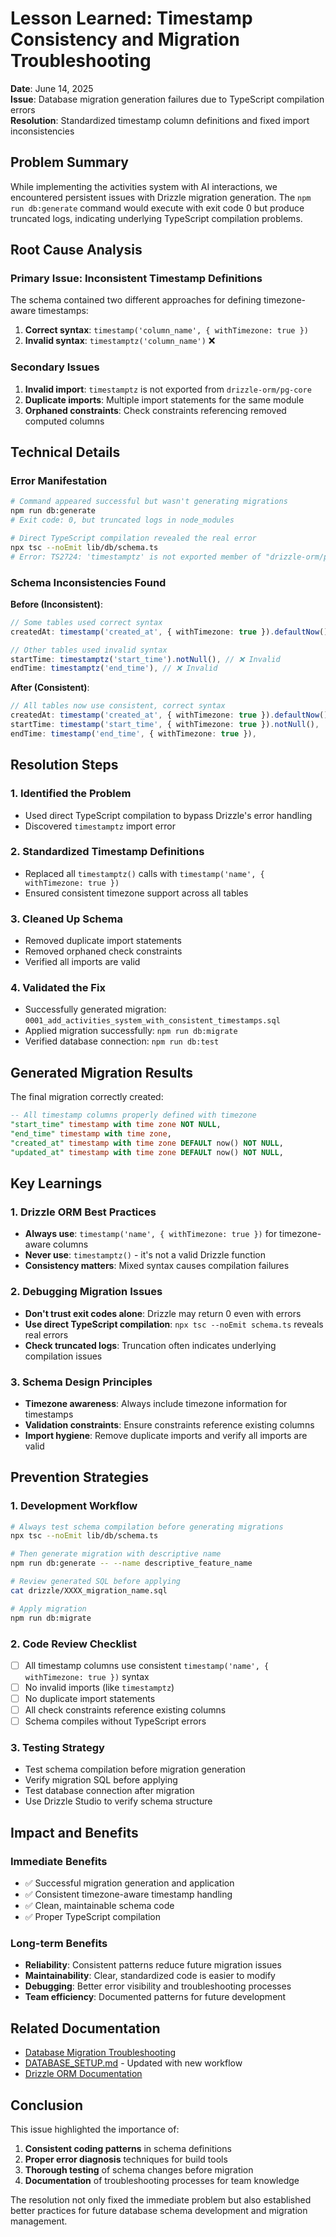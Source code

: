 # Lesson Learned: Timestamp Consistency and Migration Troubleshooting

**Date**: June 14, 2025  
**Issue**: Database migration generation failures due to TypeScript compilation errors  
**Resolution**: Standardized timestamp column definitions and fixed import inconsistencies  

## Problem Summary

While implementing the activities system with AI interactions, we encountered persistent issues with Drizzle migration generation. The `npm run db:generate` command would execute with exit code 0 but produce truncated logs, indicating underlying TypeScript compilation problems.

## Root Cause Analysis

### Primary Issue: Inconsistent Timestamp Definitions

The schema contained two different approaches for defining timezone-aware timestamps:

1. **Correct syntax**: `timestamp('column_name', { withTimezone: true })`
2. **Invalid syntax**: `timestamptz('column_name')` ❌

### Secondary Issues

1. **Invalid import**: `timestamptz` is not exported from `drizzle-orm/pg-core`
2. **Duplicate imports**: Multiple import statements for the same module
3. **Orphaned constraints**: Check constraints referencing removed computed columns

## Technical Details

### Error Manifestation

```bash
# Command appeared successful but wasn't generating migrations
npm run db:generate
# Exit code: 0, but truncated logs in node_modules

# Direct TypeScript compilation revealed the real error
npx tsc --noEmit lib/db/schema.ts
# Error: TS2724: 'timestamptz' is not exported member of "drizzle-orm/pg-core"
```

### Schema Inconsistencies Found

**Before (Inconsistent)**:
```typescript
// Some tables used correct syntax
createdAt: timestamp('created_at', { withTimezone: true }).defaultNow().notNull(),

// Other tables used invalid syntax
startTime: timestamptz('start_time').notNull(), // ❌ Invalid
endTime: timestamptz('end_time'), // ❌ Invalid
```

**After (Consistent)**:
```typescript
// All tables now use consistent, correct syntax
createdAt: timestamp('created_at', { withTimezone: true }).defaultNow().notNull(),
startTime: timestamp('start_time', { withTimezone: true }).notNull(),
endTime: timestamp('end_time', { withTimezone: true }),
```

## Resolution Steps

### 1. Identified the Problem
- Used direct TypeScript compilation to bypass Drizzle's error handling
- Discovered `timestamptz` import error

### 2. Standardized Timestamp Definitions
- Replaced all `timestamptz()` calls with `timestamp('name', { withTimezone: true })`
- Ensured consistent timezone support across all tables

### 3. Cleaned Up Schema
- Removed duplicate import statements
- Removed orphaned check constraints
- Verified all imports are valid

### 4. Validated the Fix
- Successfully generated migration: `0001_add_activities_system_with_consistent_timestamps.sql`
- Applied migration successfully: `npm run db:migrate`
- Verified database connection: `npm run db:test`

## Generated Migration Results

The final migration correctly created:

```sql
-- All timestamp columns properly defined with timezone
"start_time" timestamp with time zone NOT NULL,
"end_time" timestamp with time zone,
"created_at" timestamp with time zone DEFAULT now() NOT NULL,
"updated_at" timestamp with time zone DEFAULT now() NOT NULL,
```

## Key Learnings

### 1. Drizzle ORM Best Practices

- **Always use**: `timestamp('name', { withTimezone: true })` for timezone-aware columns
- **Never use**: `timestamptz()` - it's not a valid Drizzle function
- **Consistency matters**: Mixed syntax causes compilation failures

### 2. Debugging Migration Issues

- **Don't trust exit codes alone**: Drizzle may return 0 even with errors
- **Use direct TypeScript compilation**: `npx tsc --noEmit schema.ts` reveals real errors
- **Check truncated logs**: Truncation often indicates underlying compilation issues

### 3. Schema Design Principles

- **Timezone awareness**: Always include timezone information for timestamps
- **Validation constraints**: Ensure constraints reference existing columns
- **Import hygiene**: Remove duplicate imports and verify all imports are valid

## Prevention Strategies

### 1. Development Workflow

```bash
# Always test schema compilation before generating migrations
npx tsc --noEmit lib/db/schema.ts

# Then generate migration with descriptive name
npm run db:generate -- --name descriptive_feature_name

# Review generated SQL before applying
cat drizzle/XXXX_migration_name.sql

# Apply migration
npm run db:migrate
```

### 2. Code Review Checklist

- [ ] All timestamp columns use consistent `timestamp('name', { withTimezone: true })` syntax
- [ ] No invalid imports (like `timestamptz`)
- [ ] No duplicate import statements
- [ ] All check constraints reference existing columns
- [ ] Schema compiles without TypeScript errors

### 3. Testing Strategy

- Test schema compilation before migration generation
- Verify migration SQL before applying
- Test database connection after migration
- Use Drizzle Studio to verify schema structure

## Impact and Benefits

### Immediate Benefits

- ✅ Successful migration generation and application
- ✅ Consistent timezone-aware timestamp handling
- ✅ Clean, maintainable schema code
- ✅ Proper TypeScript compilation

### Long-term Benefits

- **Reliability**: Consistent patterns reduce future migration issues
- **Maintainability**: Clear, standardized code is easier to modify
- **Debugging**: Better error visibility and troubleshooting processes
- **Team efficiency**: Documented patterns for future development

## Related Documentation

- [Database Migration Troubleshooting](./database-migration-troubleshooting.md)
- [DATABASE_SETUP.md](../../DATABASE_SETUP.md) - Updated with new workflow
- [Drizzle ORM Documentation](https://orm.drizzle.team/docs/column-types/pg)

## Conclusion

This issue highlighted the importance of:

1. **Consistent coding patterns** in schema definitions
2. **Proper error diagnosis** techniques for build tools
3. **Thorough testing** of schema changes before migration
4. **Documentation** of troubleshooting processes for team knowledge

The resolution not only fixed the immediate problem but also established better practices for future database schema development and migration management.